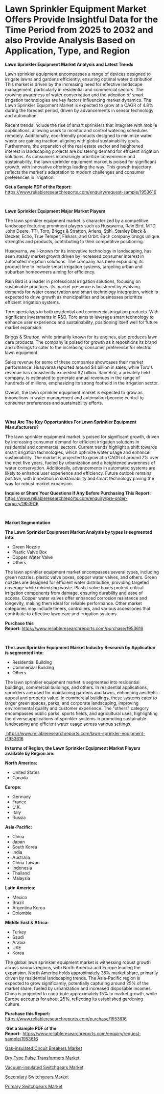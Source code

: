 <p><h1>Lawn Sprinkler Equipment Market Offers Provide Insightful Data for the Time Period from 2025 to 2032 and also Provide Analysis Based on Application, Type, and Region</h1></p><p><strong>Lawn Sprinkler Equipment Market Analysis and Latest Trends</strong></p>
<p><p>Lawn sprinkler equipment encompasses a range of devices designed to irrigate lawns and gardens efficiently, ensuring optimal water distribution. This market is driven by the increasing need for effective landscape management, particularly in residential and commercial sectors. The growing awareness of water conservation and the adoption of smart irrigation technologies are key factors influencing market dynamics. The Lawn Sprinkler Equipment Market is expected to grow at a CAGR of 4.8% during the forecast period, driven by advancements in sensor technology and automation. </p><p>Recent trends include the rise of smart sprinklers that integrate with mobile applications, allowing users to monitor and control watering schedules remotely. Additionally, eco-friendly products designed to minimize water waste are gaining traction, aligning with global sustainability goals. Furthermore, the expansion of the real estate sector and heightened interest in landscaping projects are bolstering demand for efficient irrigation solutions. As consumers increasingly prioritize convenience and sustainability, the lawn sprinkler equipment market is poised for significant growth, with innovative offerings leading the way. This growth trajectory reflects the market's adaptation to modern challenges and consumer preferences in irrigation.</p></p>
<p><strong>Get a Sample PDF of the Report:&nbsp;</strong> <a href="https://www.reliableresearchreports.com/enquiry/request-sample/1953616?utm_campaign=2260&utm_medium=2&utm_source=Github&utm_content=ia&utm_term=28022025&utm_id=lawn-sprinkler-equipment">https://www.reliableresearchreports.com/enquiry/request-sample/1953616</a></p>
<p>&nbsp;</p>
<p><strong>Lawn Sprinkler Equipment Major Market Players</strong></p>
<p><p>The lawn sprinkler equipment market is characterized by a competitive landscape featuring prominent players such as Husqvarna, Rain Bird, MTD, John Deere, TTI, Toro, Briggs & Stratton, Ariens, Stihl, Stanley Black & Decker, Echo, True Temper, Fiskars, and Orbit. Each company brings unique strengths and products, contributing to their competitive positioning.</p><p>Husqvarna, well-known for its innovative technology in landscaping, has seen steady market growth driven by increased consumer interest in automated irrigation solutions. The company has been expanding its product line to include smart irrigation systems, targeting urban and suburban homeowners aiming for efficiency.</p><p>Rain Bird is a leader in professional irrigation solutions, focusing on sustainable practices. Its market presence is bolstered by evolving demands for water conservation and smart technology integration, which is expected to drive growth as municipalities and businesses prioritize efficient irrigation systems.</p><p>Toro specializes in both residential and commercial irrigation products. With significant investments in R&D, Toro aims to leverage smart technology to enhance user experience and sustainability, positioning itself well for future market expansion.</p><p>Briggs & Stratton, while primarily known for its engines, also produces lawn care products. The company is poised for growth as it repositions its brand and offerings to cater to the increasing consumer preference for electric lawn equipment.</p><p>Sales revenue for some of these companies showcases their market performance: Husqvarna reported around $4 billion in sales, while Toro's revenue has consistently exceeded $2 billion. Rain Bird, a privately held company, is estimated to generate annual revenues in the range of hundreds of millions, emphasizing its strong foothold in the irrigation sector.</p><p>Overall, the lawn sprinkler equipment market is expected to grow as innovations in water management and automation become central to consumer preferences and sustainability efforts.</p></p>
<p>&nbsp;</p>
<p><strong>What Are The Key Opportunities For Lawn Sprinkler Equipment Manufacturers?</strong></p>
<p><p>The lawn sprinkler equipment market is poised for significant growth, driven by increasing consumer demand for efficient irrigation solutions in residential and commercial sectors. Current trends highlight a shift towards smart irrigation technologies, which optimize water usage and enhance sustainability. The market is projected to grow at a CAGR of around 7% over the next five years, fueled by urbanization and a heightened awareness of water conservation. Additionally, advancements in automated systems are likely to enhance user experience and efficiency. Future outlook remains positive, with innovation in sustainability and smart technology paving the way for robust market expansion.</p></p>
<p><strong>Inquire or Share Your Questions If Any Before Purchasing This Report:</strong> <a href="https://www.reliableresearchreports.com/enquiry/pre-order-enquiry/1953616?utm_campaign=2260&utm_medium=2&utm_source=Github&utm_content=ia&utm_term=28022025&utm_id=lawn-sprinkler-equipment">https://www.reliableresearchreports.com/enquiry/pre-order-enquiry/1953616</a></p>
<p>&nbsp;</p>
<p><strong>Market Segmentation</strong></p>
<p><strong>The Lawn Sprinkler Equipment Market Analysis by types is segmented into:</strong></p>
<p><ul><li>Green Nozzle</li><li>Plastic Valve Box</li><li>Copper Water Valve</li><li>Others</li></ul></p>
<p><p>The lawn sprinkler equipment market encompasses several types, including green nozzles, plastic valve boxes, copper water valves, and others. Green nozzles are designed for efficient water distribution, providing targeted coverage while minimizing waste. Plastic valve boxes protect critical irrigation components from damage, ensuring durability and ease of access. Copper water valves offer enhanced corrosion resistance and longevity, making them ideal for reliable performance. Other market categories may include timers, controllers, and various accessories that contribute to effective lawn care and irrigation systems.</p></p>
<p><strong>Purchase this Report:&nbsp;</strong><a href="https://www.reliableresearchreports.com/purchase/1953616?utm_campaign=2260&utm_medium=2&utm_source=Github&utm_content=ia&utm_term=28022025&utm_id=lawn-sprinkler-equipment">https://www.reliableresearchreports.com/purchase/1953616</a></p>
<p>&nbsp;</p>
<p><strong>The Lawn Sprinkler Equipment Market Industry Research by Application is segmented into:</strong></p>
<p><ul><li>Residential Building</li><li>Commercial Building</li><li>Others</li></ul></p>
<p><p>The lawn sprinkler equipment market is segmented into residential buildings, commercial buildings, and others. In residential applications, sprinklers are used for maintaining gardens and lawns, enhancing aesthetic appeal and property value. In commercial buildings, these systems cater to larger green spaces, parks, and corporate landscaping, improving environmental quality and customer experience. The "others" category encompasses public parks, sports fields, and agricultural uses, highlighting the diverse applications of sprinkler systems in promoting sustainable landscaping and efficient water usage across various settings.</p></p>
<p><a href="https://www.reliableresearchreports.com/lawn-sprinkler-equipment-r1953616?utm_campaign=2260&utm_medium=2&utm_source=Github&utm_content=ia&utm_term=28022025&utm_id=lawn-sprinkler-equipment">&nbsp;https://www.reliableresearchreports.com/lawn-sprinkler-equipment-r1953616</a></p>
<p><strong>In terms of Region, the Lawn Sprinkler Equipment Market Players available by Region are:</strong></p>
<p>
    <p> <strong> North America: </strong>
        <ul>
            <li>United States</li>
            <li>Canada</li>
        </ul>
        </p> 
    <p> <strong> Europe: </strong>
        <ul>
            <li>Germany</li>
            <li>France</li>
            <li>U.K.</li>
            <li>Italy</li>
            <li>Russia</li>
        </ul>
        </p> 
    <p> <strong> Asia-Pacific: </strong>
        <ul>
            <li>China</li>
            <li>Japan</li>
            <li>South Korea</li>
            <li>India</li>
            <li>Australia</li>
            <li>China Taiwan</li>
            <li>Indonesia</li>
            <li>Thailand</li>
            <li>Malaysia</li>
        </ul>
        </p> 
    <p> <strong> Latin America: </strong>
        <ul>
            <li>Mexico</li>
            <li>Brazil</li>
            <li>Argentina Korea</li>
            <li>Colombia</li>
        </ul>
        </p> 
    <p> <strong> Middle East & Africa: </strong>
        <ul>
            <li>Turkey</li>
            <li>Saudi</li>
            <li>Arabia</li>
            <li>UAE</li>
            <li>Korea</li>
        </ul>
    </p>
    </p>
<p><p>The global lawn sprinkler equipment market is witnessing robust growth across various regions, with North America and Europe leading the expansion. North America holds approximately 35% market share, primarily driven by residential landscaping trends. The Asia-Pacific region is expected to grow significantly, potentially capturing around 25% of the market share, fueled by urbanization and increased disposable incomes. China is projected to contribute approximately 15% to market growth, while Europe accounts for about 25%, reflecting its established gardening culture.</p></p>
<p><strong>Purchase this Report: </strong><a href="https://www.reliableresearchreports.com/purchase/1953616?utm_campaign=2260&utm_medium=2&utm_source=Github&utm_content=ia&utm_term=28022025&utm_id=lawn-sprinkler-equipment">https://www.reliableresearchreports.com/purchase/1953616</a></p>
<p>&nbsp;<strong>Get a Sample PDF of the Report:&nbsp;&nbsp;</strong><a href="https://www.reliableresearchreports.com/enquiry/request-sample/1953616?utm_campaign=2260&utm_medium=2&utm_source=Github&utm_content=ia&utm_term=28022025&utm_id=lawn-sprinkler-equipment">https://www.reliableresearchreports.com/enquiry/request-sample/1953616</a></p>
<p><strong></strong></p>
<p><p><a href="https://github.com/lenjakam/Market-Research-Report-List-1/blob/main/gas-insulated-circuit-breakers-market.md?utm_campaign=2260&utm_medium=2&utm_source=Github&utm_content=ia&utm_term=28022025&utm_id=lawn-sprinkler-equipment">Gas-insulated Circuit Breakers Market</a></p><p><a href="https://github.com/kmettjanksj7/Market-Research-Report-List-1/blob/main/dry-type-pulse-transformers-market.md?utm_campaign=2260&utm_medium=2&utm_source=Github&utm_content=ia&utm_term=28022025&utm_id=lawn-sprinkler-equipment">Dry Type Pulse Transformers Market</a></p><p><a href="https://github.com/denuetkachci/Market-Research-Report-List-1/blob/main/vacuum-insulated-switchgears-market.md?utm_campaign=2260&utm_medium=2&utm_source=Github&utm_content=ia&utm_term=28022025&utm_id=lawn-sprinkler-equipment">Vacuum-insulated Switchgears Market</a></p><p><a href="https://github.com/groszsaoudrd/Market-Research-Report-List-1/blob/main/secondary-switchgears-market.md?utm_campaign=2260&utm_medium=2&utm_source=Github&utm_content=ia&utm_term=28022025&utm_id=lawn-sprinkler-equipment">Secondary Switchgears Market</a></p><p><a href="https://github.com/cachuhashieb/Market-Research-Report-List-1/blob/main/primary-switchgears-market.md?utm_campaign=2260&utm_medium=2&utm_source=Github&utm_content=ia&utm_term=28022025&utm_id=lawn-sprinkler-equipment">Primary Switchgears Market</a></p></p>